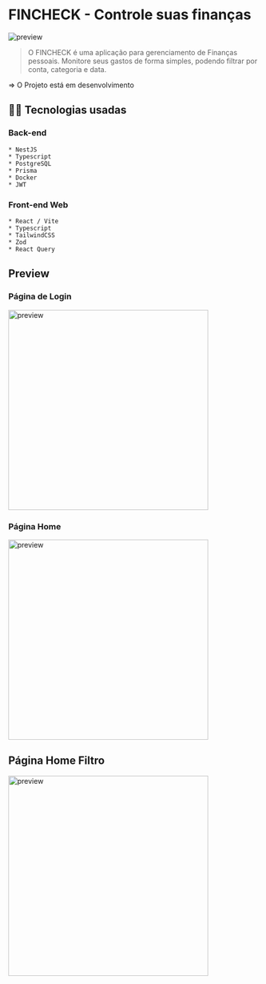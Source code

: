 # FINCHECK - Controle suas finanças


<img src="./src/assets/images" alt="preview">

> O FINCHECK é uma aplicação para gerenciamento de Finanças pessoais. Monitore seus gastos de forma simples, podendo filtrar por conta, categoria e data.

 => O Projeto está em desenvolvimento

## 👩‍💻 Tecnologias usadas
  
  ### Back-end
    * NestJS
    * Typescript
    * PostgreSQL
    * Prisma
    * Docker
    * JWT

  ### Front-end Web

    * React / Vite 
    * Typescript
    * TailwindCSS
    * Zod
    * React Query
    
## Preview

### Página de Login

<img src="./src/assets/images" alt="preview" width="400px">

### Página Home

<img src="./src/assets/images" alt="preview" width="400px">

## Página Home Filtro

<img src="./src/assets/images" alt="preview" width="400px">

